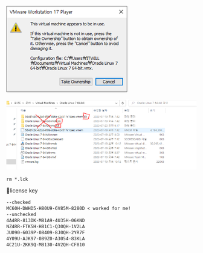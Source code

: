 ![image-20230720091750703](./assets/image-20230720091750703.png)

![image-20230720091850688](./assets/image-20230720091850688.png)

```shell
rm *.lck
```

🤢license key

```shell
--checked
MC60H-DWHD5-H80U9-6V85M-8280D < worked for me!
--unchecked
4A4RR-813DK-M81A9-4U35H-06KND
NZ4RR-FTK5H-H81C1-Q30QH-1V2LA
JU090-6039P-08409-8J0QH-2YR7F
4Y09U-AJK97-089Z0-A3054-83KLA
4C21U-2KK9Q-M8130-4V2QH-CF810
```

